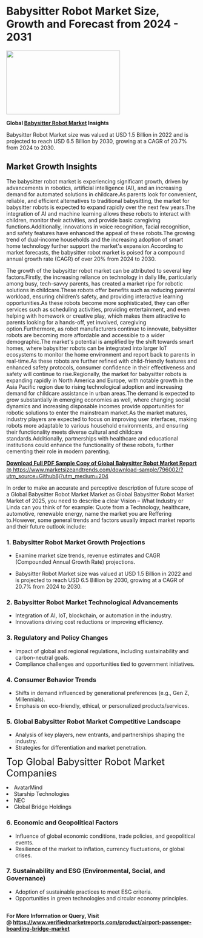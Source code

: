 <H1>Babysitter Robot Market Size, Growth and Forecast from 2024 - 2031</H1><img class="aligncenter size-medium wp-image-584254" src="https://thirdeyenews.in/wp-content/uploads/2024/09/Global-Market-Research-300x168.jpeg" alt="" width="300" height="168" /><p><strong>Global&nbsp;<a href="https://www.marketsizeandtrends.com/download-sample/796002/?utm_source=Github8j?utm_medium=204">Babysitter Robot Market</a> Insights</strong></p><p>Babysitter Robot Market size was valued at USD 1.5 Billion in 2022 and is projected to reach USD 6.5 Billion by 2030, growing at a CAGR of 20.7% from 2024 to 2030.</p><p><h2>Market Growth Insights</h2> <p>The babysitter robot market is experiencing significant growth, driven by advancements in robotics, artificial intelligence (AI), and an increasing demand for automated solutions in childcare.As parents look for convenient, reliable, and efficient alternatives to traditional babysitting, the market for babysitter robots is expected to expand rapidly over the next few years.The integration of AI and machine learning allows these robots to interact with children, monitor their activities, and provide basic caregiving functions.Additionally, innovations in voice recognition, facial recognition, and safety features have enhanced the appeal of these robots.The growing trend of dual-income households and the increasing adoption of smart home technology further support the market's expansion.According to market forecasts, the babysitter robot market is poised for a compound annual growth rate (CAGR) of over 20% from 2024 to 2030.</p> <p><a href="#"></a></p> <p>The growth of the babysitter robot market can be attributed to several key factors.Firstly, the increasing reliance on technology in daily life, particularly among busy, tech-savvy parents, has created a market ripe for robotic solutions in childcare.These robots offer benefits such as reducing parental workload, ensuring children’s safety, and providing interactive learning opportunities.As these robots become more sophisticated, they can offer services such as scheduling activities, providing entertainment, and even helping with homework or creative play, which makes them attractive to parents looking for a hands-off, yet involved, caregiving option.Furthermore, as robot manufacturers continue to innovate, babysitter robots are becoming more affordable and accessible to a wider demographic.The market's potential is amplified by the shift towards smart homes, where babysitter robots can be integrated into larger IoT ecosystems to monitor the home environment and report back to parents in real-time.As these robots are further refined with child-friendly features and enhanced safety protocols, consumer confidence in their effectiveness and safety will continue to rise.Regionally, the market for babysitter robots is expanding rapidly in North America and Europe, with notable growth in the Asia Pacific region due to rising technological adoption and increasing demand for childcare assistance in urban areas.The demand is expected to grow substantially in emerging economies as well, where changing social dynamics and increasing disposable incomes provide opportunities for robotic solutions to enter the mainstream market.As the market matures, industry players are expected to focus on improving user interfaces, making robots more adaptable to various household environments, and ensuring their functionality meets diverse cultural and childcare standards.Additionally, partnerships with healthcare and educational institutions could enhance the functionality of these robots, further cementing their role in modern parenting.</p> <p><a href="#"></p><p><span class=""><strong>Download Full PDF Sample Copy of Global Babysitter Robot Market Report</strong> @ <a href="https://www.marketsizeandtrends.com/download-sample/796002/?utm_source=Github8j?utm_medium=204" target="_blank">https://www.marketsizeandtrends.com/download-sample/796002/?utm_source=Github8j?utm_medium=204</a></span></p><p>In order to make an accurate and perceptive description of future scope of a Global&nbsp;Babysitter Robot Market Market as Global&nbsp;Babysitter Robot Market Market of 2025, you need to describe a clear Vision &ndash; What Industry or Linda can you think of for example: Quote from a Technology, healthcare, automotive, renewable energy, name the market you are Reffering to.However, some general trends and factors usually impact market reports and their future outlook include:</p><h3>1.&nbsp;<strong>Babysitter Robot Market Growth Projections</strong></h3><ul><li>Examine market size trends, revenue estimates and CAGR (Compounded Annual Growth Rate) projections.</li><li><p>Babysitter Robot Market size was valued at USD 1.5 Billion in 2022 and is projected to reach USD 6.5 Billion by 2030, growing at a CAGR of 20.7% from 2024 to 2030.</p></li></ul><h3>2.&nbsp;<strong>Babysitter Robot Market Technological Advancements</strong></h3><ul><li>Integration of AI, IoT, blockchain, or automation in the industry.</li><li>Innovations driving cost reductions or improving efficiency.</li></ul><h3>3.&nbsp;<strong>Regulatory and Policy Changes</strong></h3><ul><li>Impact of global and regional regulations, including sustainability and carbon-neutral goals.</li><li>Compliance challenges and opportunities tied to government initiatives.</li></ul><h3>4.&nbsp;<strong>Consumer Behavior Trends</strong></h3><ul><li>Shifts in demand influenced by generational preferences (e.g., Gen Z, Millennials).</li><li>Emphasis on eco-friendly, ethical, or personalized products/services.</li></ul><h3>5.&nbsp;<strong>Global Babysitter Robot Market Competitive Landscape</strong></h3><ul><li>Analysis of key players, new entrants, and partnerships shaping the industry.</li><li>Strategies for differentiation and market penetration.</li></ul><p data-pm-slice="1 1 []"><span style="color: inherit; font-family: inherit; font-size: 25px;">Top Global Babysitter Robot Market Companies</span></p><div class="" data-test-id=""><p><li>AvatarMind</li><li> Starship Technologies</li><li> NEC</li><li> Global Bridge Holdings</li></p></div><h3>6.&nbsp;<strong>Economic and Geopolitical Factors</strong></h3><ul><li>Influence of global economic conditions, trade policies, and geopolitical events.</li><li>Resilience of the market to inflation, currency fluctuations, or global crises.</li></ul><h3>7.&nbsp;<strong>Sustainability and ESG (Environmental, Social, and Governance)</strong></h3><ul><li>Adoption of sustainable practices to meet ESG criteria.</li><li>Opportunities in green technologies and circular economy principles.</li></ul><h2><strong style="font-size: 14px;">For More Information or Query, Visit @&nbsp;</strong><a style="background-color: #ffffff; font-size: 14px;" href="https://www.marketsizeandtrends.com/report/babysitter-robot-market/" target="_blank">https://www.verifiedmarketreports.com/product/airport-passenger-boarding-bridge-market</a></h2>